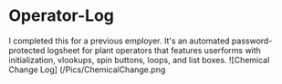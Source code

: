 # Operator-Log

I completed this for a previous employer. It's an automated password-protected logsheet for plant operators that features userforms with initialization, vlookups, spin buttons, loops, and list boxes.
![Chemical Change Log]
(/Pics/ChemicalChange.png
